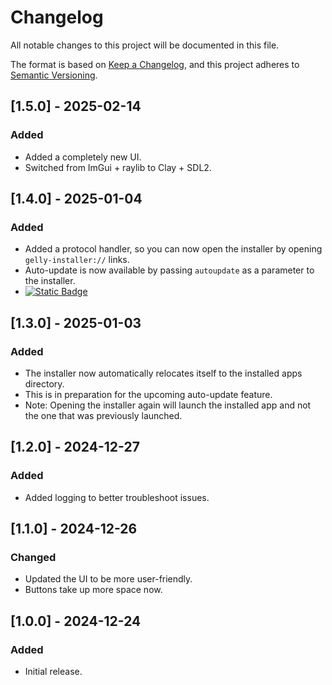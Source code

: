 # Changelog

All notable changes to this project will be documented in this file.

The format is based on [Keep a Changelog](https://keepachangelog.com/en/1.1.0/),
and this project adheres to [Semantic Versioning](https://semver.org/spec/v2.0.0.html).

## [1.5.0] - 2025-02-14

### Added

- Added a completely new UI.
- Switched from ImGui + raylib to Clay + SDL2.

## [1.4.0] - 2025-01-04

### Added

- Added a protocol handler, so you can now open the installer by opening `gelly-installer://` links.
- Auto-update is now available by passing `autoupdate` as a parameter to the installer.
- [![Static Badge](https://img.shields.io/badge/Install_with-Gelly_Installer-red?style=flat&link=https%3A%2F%2Fintradeus.github.io%2Fhttp-protocol-redirector%2F%3Fr%3Dgelly-installer%3Aautoupdate)](https://intradeus.github.io/http-protocol-redirector/?r=gelly-installer:autoupdate)

## [1.3.0] - 2025-01-03

### Added

- The installer now automatically relocates itself to the installed apps directory.
- This is in preparation for the upcoming auto-update feature.
- Note: Opening the installer again will launch the installed app and not the one that was previously launched.

## [1.2.0] - 2024-12-27

### Added

- Added logging to better troubleshoot issues.

## [1.1.0] - 2024-12-26

### Changed

- Updated the UI to be more user-friendly.
- Buttons take up more space now.

## [1.0.0] - 2024-12-24

### Added

- Initial release.